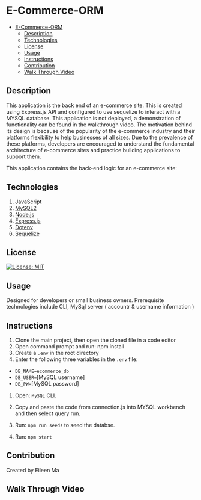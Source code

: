 # E-Commerce-ORM

- [E-Commerce-ORM](#e-commerce-orm)
  - [Description](#description)
  - [Technologies](#technologies)
  - [License](#license)
  - [Usage](#usage)
  - [Instructions](#instructions)
  - [Contribution](#contribution)
  - [Walk Through Video](#walk-through-video)


## Description 
This application is the back end of an e-commerce site. This is created using Express.js API and configured to use sequelize to interact with a MYSQL database. This application is not deployed, a demonstration of functionality can be found in the walkthrough video. The motivation behind its design is because of the popularity of the e-commerce industry and their platforms flexibility to help businesses of all sizes. Due to the prevalence of these platforms, developers are encouraged to understand the fundamental architecture of e-commerce sites and practice building applications to support them. 

This application contains the back-end logic for an e-commerce site:

## Technologies 
1. JavaScript
2. [MySQL2](https://www.npmjs.com/package/mysql2)
3. [Node.js](https://nodejs.org/en/)
4. [Express.js](https://www.npmjs.com/package/express)
5. [Dotenv](https://www.npmjs.com/package/dotenv)
6. [Sequelize](https://www.npmjs.com/package/sequelize)

## License 
[![License: MIT](https://img.shields.io/badge/License-MIT-yellow.svg)](https://opensource.org/licenses/MIT)

## Usage 
Designed for developers or small business owners. Prerequisite technologies include CLI, MySql server ( accountr & username information )

## Instructions
1. Clone the main project, then open the cloned file in a code editor
2. Open command prompt and run: npm install
3. Create a `.env` in the root directory
4. Enter the following three variables in the `.env` file:
- `DB_NAME=ecommerce_db`
- `DB_USER=`[MySQL username]
- `DB_PW=`[MySQL password]


1. Open: `MySQL` CLI.
2. Copy and paste the code from connection.js into MYSQL workbench and then select query run.
   
3. Run: `npm run seeds` to seed the databse.
4. Run: `npm start`
## Contribution 
Created by Eileen Ma 

## Walk Through Video

